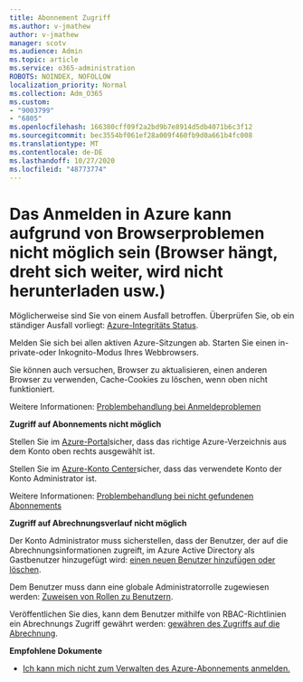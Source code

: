 ```yaml
---
title: Abonnement Zugriff
ms.author: v-jmathew
author: v-jmathew
manager: scotv
ms.audience: Admin
ms.topic: article
ms.service: o365-administration
ROBOTS: NOINDEX, NOFOLLOW
localization_priority: Normal
ms.collection: Adm_O365
ms.custom:
- "9003799"
- "6805"
ms.openlocfilehash: 166380cff09f2a2bd9b7e8914d5db4071b6c3f12
ms.sourcegitcommit: bec3554bf061ef28a009f460fb9d0a661b4fc008
ms.translationtype: MT
ms.contentlocale: de-DE
ms.lasthandoff: 10/27/2020
ms.locfileid: "48773774"
---
```

# <a name="unable-to-sign-in-azure-due-to-browser-issues-browser-hangs-keeps-spinning-does-not-load-etc"></a>Das Anmelden in Azure kann aufgrund von Browserproblemen nicht möglich sein (Browser hängt, dreht sich weiter, wird nicht herunterladen usw.)

Möglicherweise sind Sie von einem Ausfall betroffen. Überprüfen Sie, ob ein ständiger Ausfall vorliegt: [Azure-Integritäts Status](https://status.azure.com/status/history/).

Melden Sie sich bei allen aktiven Azure-Sitzungen ab. Starten Sie einen in-private-oder Inkognito-Modus Ihres Webbrowsers.

Sie können auch versuchen, Browser zu aktualisieren, einen anderen Browser zu verwenden, Cache-Cookies zu löschen, wenn oben nicht funktioniert.

Weitere Informationen: [Problembehandlung bei Anmeldeproblemen](https://support.microsoft.com/help/4042961/troubleshoot-why-you-can-t-sign-in-to-manage-your-azure-subscription)

**Zugriff auf Abonnements nicht möglich**

Stellen Sie im [Azure-Portal](https://portal.azure.com/)sicher, dass das richtige Azure-Verzeichnis aus dem Konto oben rechts ausgewählt ist.

Stellen Sie im [Azure-Konto Center](https://account.windowsazure.com/Subscriptions)sicher, dass das verwendete Konto der Konto Administrator ist.

Weitere Informationen: [Problembehandlung bei nicht gefundenen Abonnements](https://docs.microsoft.com/azure/billing/billing-no-subscriptions-found?WT.mc_id=Portal-Microsoft_Azure_Support)

**Zugriff auf Abrechnungsverlauf nicht möglich**

Der Konto Administrator muss sicherstellen, dass der Benutzer, der auf die Abrechnungsinformationen zugreift, im Azure Active Directory als Gastbenutzer hinzugefügt wird: [einen neuen Benutzer hinzufügen oder löschen](https://docs.microsoft.com/azure/active-directory/fundamentals/add-users-azure-active-directory?WT.mc_id=Portal-Microsoft_Azure_Support).

Dem Benutzer muss dann eine globale Administratorrolle zugewiesen werden: [Zuweisen von Rollen zu Benutzern](https://docs.microsoft.com/azure/active-directory/fundamentals/active-directory-users-assign-role-azure-portal?WT.mc_id=Portal-Microsoft_Azure_Support).

Veröffentlichen Sie dies, kann dem Benutzer mithilfe von RBAC-Richtlinien ein Abrechnungs Zugriff gewährt werden: [gewähren des Zugriffs auf die Abrechnung](https://docs.microsoft.com/azure/billing/billing-manage-access?WT.mc_id=Portal-Microsoft_Azure_Support).

**Empfohlene Dokumente**

-   [Ich kann mich nicht zum Verwalten des Azure-Abonnements anmelden.](https://docs.microsoft.com/azure/billing-cannot-login-subscription?WT.mc_id=Portal-Microsoft_Azure_Support)